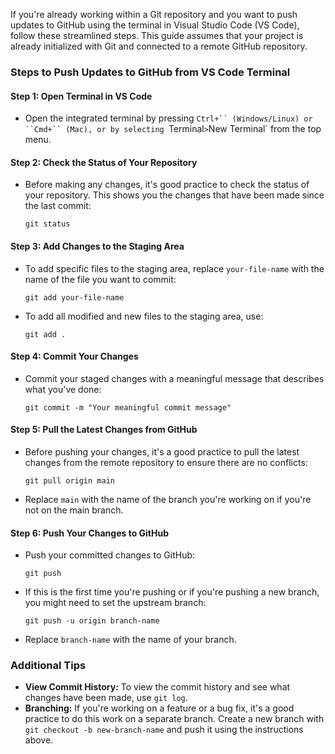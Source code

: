 If you're already working within a Git repository and you want to push updates to GitHub using the terminal in Visual Studio Code (VS Code), follow these streamlined steps. This guide assumes that your project is already initialized with Git and connected to a remote GitHub repository.

### Steps to Push Updates to GitHub from VS Code Terminal

#### Step 1: Open Terminal in VS Code

- Open the integrated terminal by pressing `Ctrl+`` (Windows/Linux) or ``Cmd+`` (Mac), or by selecting `Terminal` > `New Terminal` from the top menu.

#### Step 2: Check the Status of Your Repository

- Before making any changes, it's good practice to check the status of your repository. This shows you the changes that have been made since the last commit:
  ```
  git status
  ```

#### Step 3: Add Changes to the Staging Area

- To add specific files to the staging area, replace `your-file-name` with the name of the file you want to commit:
  ```
  git add your-file-name
  ```
- To add all modified and new files to the staging area, use:
  ```
  git add .
  ```

#### Step 4: Commit Your Changes

- Commit your staged changes with a meaningful message that describes what you've done:
  ```
  git commit -m "Your meaningful commit message"
  ```

#### Step 5: Pull the Latest Changes from GitHub

- Before pushing your changes, it's a good practice to pull the latest changes from the remote repository to ensure there are no conflicts:
  ```
  git pull origin main
  ```
- Replace `main` with the name of the branch you're working on if you're not on the main branch.

#### Step 6: Push Your Changes to GitHub

- Push your committed changes to GitHub:
  ```
  git push
  ```
- If this is the first time you're pushing or if you're pushing a new branch, you might need to set the upstream branch:
  ```
  git push -u origin branch-name
  ```
- Replace `branch-name` with the name of your branch.

### Additional Tips

- **View Commit History:** To view the commit history and see what changes have been made, use `git log`.
- **Branching:** If you're working on a feature or a bug fix, it's a good practice to do this work on a separate branch. Create a new branch with `git checkout -b new-branch-name` and push it using the instructions above.


